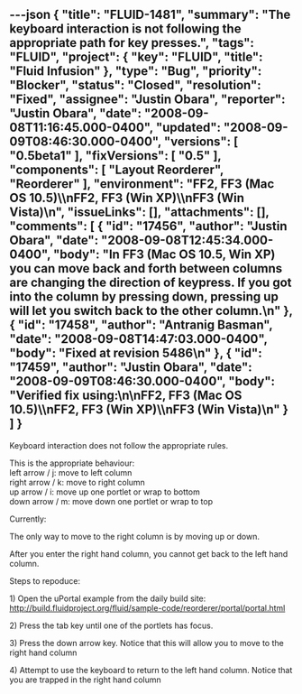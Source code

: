 ---json
{
  "title": "FLUID-1481",
  "summary": "The keyboard interaction is not following the appropriate path for key presses.",
  "tags": "FLUID",
  "project": {
    "key": "FLUID",
    "title": "Fluid Infusion"
  },
  "type": "Bug",
  "priority": "Blocker",
  "status": "Closed",
  "resolution": "Fixed",
  "assignee": "Justin Obara",
  "reporter": "Justin Obara",
  "date": "2008-09-08T11:16:45.000-0400",
  "updated": "2008-09-09T08:46:30.000-0400",
  "versions": [
    "0.5beta1"
  ],
  "fixVersions": [
    "0.5"
  ],
  "components": [
    "Layout Reorderer",
    "Reorderer"
  ],
  "environment": "FF2, FF3 (Mac OS 10.5)\\\nFF2, FF3 (Win XP)\\\nFF3 (Win Vista)\n",
  "issueLinks": [],
  "attachments": [],
  "comments": [
    {
      "id": "17456",
      "author": "Justin Obara",
      "date": "2008-09-08T12:45:34.000-0400",
      "body": "In FF3 (Mac OS 10.5, Win XP) you can move back and forth between columns are changing the direction of keypress. If you got into the column by pressing down, pressing up will let you switch back to the other column.\n"
    },
    {
      "id": "17458",
      "author": "Antranig Basman",
      "date": "2008-09-08T14:47:03.000-0400",
      "body": "Fixed at revision 5486\n"
    },
    {
      "id": "17459",
      "author": "Justin Obara",
      "date": "2008-09-09T08:46:30.000-0400",
      "body": "Verified fix using:\n\nFF2, FF3 (Mac OS 10.5)\\\nFF2, FF3 (Win XP)\\\nFF3 (Win Vista)\n"
    }
  ]
}
---
Keyboard interaction does not follow the appropriate rules.

This is the appropriate behaviour:\
left arrow / j: move to left column\
right arrow / k: move to right column\
up arrow / i: move up one portlet or wrap to bottom\
down arrow / m: move down one portlet or wrap to top

Currently:

The only way to move to the right column is by moving up or down.&#x20;

After you enter the right hand column, you cannot get back to the left hand column.

Steps to repoduce:

1\) Open the uPortal example from the daily build site:\
<http://build.fluidproject.org/fluid/sample-code/reorderer/portal/portal.html>

2\) Press the tab key until one of the portlets has focus.

3\) Press the down arrow key. Notice that this will allow you to move to the right hand column

4\) Attempt to use the keyboard to return to the left hand column. Notice that you are trapped in the right hand column

        